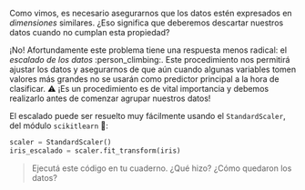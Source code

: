 Como vimos, es necesario asegurarnos que los datos estén expresados en _dimensiones_ similares. ¿Eso significa que deberemos descartar nuestros datos cuando no cumplan esta propiedad?

¡No! Afortundamente este problema tiene una respuesta menos radical: el _escalado de los datos_ :person_climbing:. Este procedimiento nos permitirá ajustar los datos y asegurarnos de que aún cuando algunas variables tomen valores más grandes no se usarán como predictor principal a la hora de clasificar. :warning: ¡Es un procedimiento es de vital importancia y debemos realizarlo antes de comenzar agrupar nuestros datos!

El escalado puede ser resuelto muy fácilmente usando el `StandardScaler`, del módulo `scikitlearn` :tada::

```python
scaler = StandardScaler()
iris_escalado = scaler.fit_transform(iris)
```

> Ejecutá este código en tu cuaderno. ¿Qué hizo? ¿Cómo quedaron los datos?


